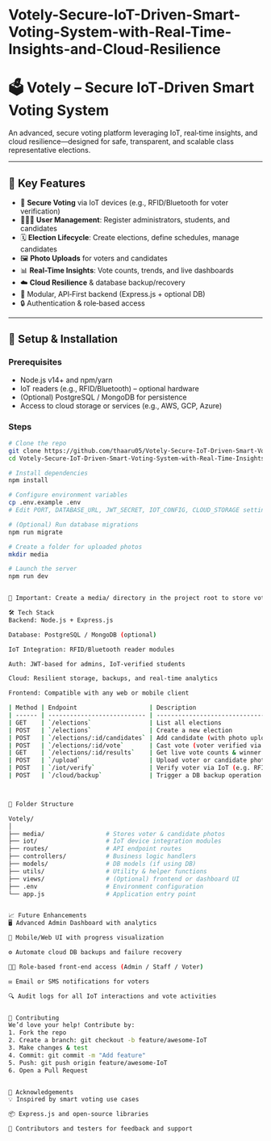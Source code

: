 # Votely-Secure-IoT-Driven-Smart-Voting-System-with-Real-Time-Insights-and-Cloud-Resilience
# 🗳️ Votely – Secure IoT‑Driven Smart Voting System

An advanced, secure voting platform leveraging IoT, real‑time insights, and cloud resilience—designed for safe, transparent, and scalable class representative elections.

---

## 🌟 Key Features

- 🔐 **Secure Voting** via IoT devices (e.g., RFID/Bluetooth for voter verification)
- 🧑‍🤝‍🧑 **User Management**: Register administrators, students, and candidates
- 🗓️ **Election Lifecycle**: Create elections, define schedules, manage candidates
- 🖼️ **Photo Uploads** for voters and candidates
- 📊 **Real-Time Insights**: Vote counts, trends, and live dashboards
- ☁️ **Cloud Resilience** & database backup/recovery
- 🧩 Modular, API‑First backend (Express.js + optional DB)
- 🔒 Authentication & role‑based access

---

## 🚀 Setup & Installation

### Prerequisites

- Node.js v14+ and npm/yarn  
- IoT readers (e.g., RFID/Bluetooth) – optional hardware  
- (Optional) PostgreSQL / MongoDB for persistence  
- Access to cloud storage or services (e.g., AWS, GCP, Azure)

### Steps

```bash
# Clone the repo
git clone https://github.com/thaaru05/Votely-Secure-IoT-Driven-Smart-Voting-System-with-Real-Time-Insights-and-Cloud-Resilience.git
cd Votely-Secure-IoT-Driven-Smart-Voting-System-with-Real-Time-Insights-and-Cloud-Resilience

# Install dependencies
npm install

# Configure environment variables
cp .env.example .env
# Edit PORT, DATABASE_URL, JWT_SECRET, IOT_CONFIG, CLOUD_STORAGE settings

# (Optional) Run database migrations
npm run migrate

# Create a folder for uploaded photos
mkdir media

# Launch the server
npm run dev


📁 Important: Create a media/ directory in the project root to store voter and candidate photos.

🛠️ Tech Stack
Backend: Node.js + Express.js

Database: PostgreSQL / MongoDB (optional)

IoT Integration: RFID/Bluetooth reader modules

Auth: JWT-based for admins, IoT-verified students

Cloud: Resilient storage, backups, and real-time analytics

Frontend: Compatible with any web or mobile client

| Method | Endpoint                    | Description                                |
| ------ | --------------------------- | ------------------------------------------ |
| GET    | `/elections`                | List all elections                         |
| POST   | `/elections`                | Create a new election                      |
| POST   | `/elections/:id/candidates` | Add candidate (with photo upload optional) |
| POST   | `/elections/:id/vote`       | Cast vote (voter verified via IoT or ID)   |
| GET    | `/elections/:id/results`    | Get live vote counts & winner info         |
| POST   | `/upload`                   | Upload voter or candidate photo            |
| POST   | `/iot/verify`               | Verify voter via IoT (e.g. RFID tag)       |
| POST   | `/cloud/backup`             | Trigger a DB backup operation              |



📁 Folder Structure

Votely/
│
├── media/                 # Stores voter & candidate photos
├── iot/                   # IoT device integration modules
├── routes/                # API endpoint routes
├── controllers/           # Business logic handlers
├── models/                # DB models (if using DB)
├── utils/                 # Utility & helper functions
├── views/                 # (Optional) frontend or dashboard UI
├── .env                   # Environment configuration
└── app.js                 # Application entry point


📈 Future Enhancements
🖥️ Advanced Admin Dashboard with analytics

📱 Mobile/Web UI with progress visualization

⚙️ Automate cloud DB backups and failure recovery

👩‍💻 Role-based front-end access (Admin / Staff / Voter)

✉️ Email or SMS notifications for voters

🔍 Audit logs for all IoT interactions and vote activities


🤝 Contributing
We’d love your help! Contribute by:
1. Fork the repo
2. Create a branch: git checkout -b feature/awesome-IoT
3. Make changes & test
4. Commit: git commit -m "Add feature"
5. Push: git push origin feature/awesome-IoT
6. Open a Pull Request


🙏 Acknowledgements
💡 Inspired by smart voting use cases

📦 Express.js and open-source libraries

🔧 Contributors and testers for feedback and support



